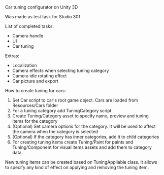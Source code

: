 Car tuning configurator on Unity 3D

Was made as test task for Studio 301.

List of completed tasks:
- Camera handle
- UI
- Car tuning

Extras:
- Localization
- Camera effects when selecting tuning category
- Camera idle rotating effect
- Car picture and export


How to create tuning for cars:
1) Set Car script to car's root game object. Cars are loaded from Resources/Cars folder
2) For a tuning category add TuningCategory script.
3) Create Tuning/Category asset to specify name, preview and tuning items for the category 
4) (Optional) Set camera options for the category. It will be used to affect the camera when the category is selected
5) (Optional) If the category has inner categories, add it to child categories
6) For creating tuning items create Tuning/Paint for paints and Tuning/Component for visual items assets and add them to category data.

New tuning items can be created based on TuningAppliable class. It allows to specify any kind of effect on applying and removing the tuning item.
